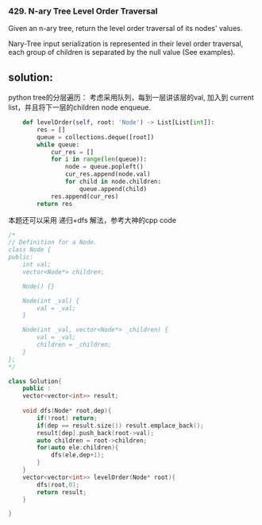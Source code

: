 ### 429. N-ary Tree Level Order Traversal

Given an n-ary tree, return the level order traversal of its nodes' values.

Nary-Tree input serialization is represented in their level order traversal, each group of children is separated by the null value (See examples).

## solution:
python 
tree的分层遍历：
考虑采用队列，每到一层讲该层的val, 加入到 current list，并且将下一层的children node enqueue.
```python
    def levelOrder(self, root: 'Node') -> List[List[int]]:
        res = []
        queue = collections.deque([root])
        while queue:
            cur_res = []
            for i in range(len(queue)):
                node = queue.popleft()
                cur_res.append(node.val)
                for child in node.children:
                    queue.append(child)
            res.append(cur_res)
        return res
```

本题还可以采用 递归+dfs 解法，参考大神的cpp code
```cpp
/*
// Definition for a Node.
class Node {
public:
    int val;
    vector<Node*> children;

    Node() {}

    Node(int _val) {
        val = _val;
    }

    Node(int _val, vector<Node*> _children) {
        val = _val;
        children = _children;
    }
};
*/

class Solution{
    public :
    vector<vector<int>> result;
    
    void dfs(Node* root,dep){
        if(!root) return;
        if(dep == result.size()) result.emplace_back();
        result[dep].push_back(root->val);
        auto children = root->children;
        for(auto ele:children){
            dfs(ele,dep+1);
        }
    }
    vector<vector<int>> levelOrder(Node* root){
        dfs(root,0);
        return result;
    }

}

```

